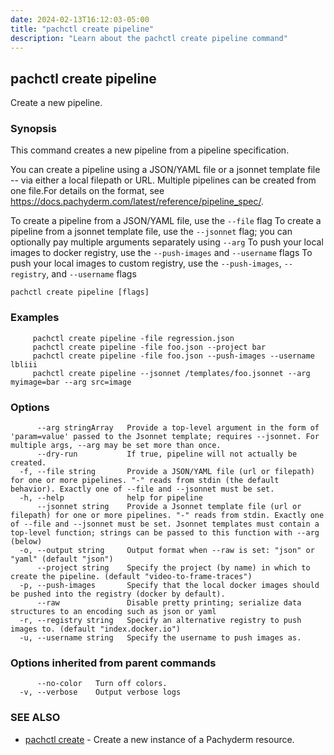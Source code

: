 ```yaml
---
date: 2024-02-13T16:12:03-05:00
title: "pachctl create pipeline"
description: "Learn about the pachctl create pipeline command"
---
```


## pachctl create pipeline

Create a new pipeline.

### Synopsis

This command creates a new pipeline from a pipeline specification. 
 
You can create a pipeline using a JSON/YAML file or a jsonnet template file -- via either a local filepath or URL. Multiple pipelines can be created from one file.For details on the format, see https://docs.pachyderm.com/latest/reference/pipeline_spec/. 
 
 To create a pipeline from a JSON/YAML file, use the `--file` flag 
 To create a pipeline from a jsonnet template file, use the `--jsonnet` flag; you can optionally pay multiple arguments separately using `--arg` 
 To push your local images to docker registry, use the `--push-images` and `--username` flags 
 To push your local images to custom registry, use the `--push-images`, `--registry`, and `--username` flags 


```
pachctl create pipeline [flags]
```

### Examples

```
	 pachctl create pipeline -file regression.json 
	 pachctl create pipeline -file foo.json --project bar 
	 pachctl create pipeline -file foo.json --push-images --username lbliii 
	 pachctl create pipeline --jsonnet /templates/foo.jsonnet --arg myimage=bar --arg src=image 

```

### Options

```
      --arg stringArray   Provide a top-level argument in the form of 'param=value' passed to the Jsonnet template; requires --jsonnet. For multiple args, --arg may be set more than once.
      --dry-run           If true, pipeline will not actually be created.
  -f, --file string       Provide a JSON/YAML file (url or filepath) for one or more pipelines. "-" reads from stdin (the default behavior). Exactly one of --file and --jsonnet must be set.
  -h, --help              help for pipeline
      --jsonnet string    Provide a Jsonnet template file (url or filepath) for one or more pipelines. "-" reads from stdin. Exactly one of --file and --jsonnet must be set. Jsonnet templates must contain a top-level function; strings can be passed to this function with --arg (below)
  -o, --output string     Output format when --raw is set: "json" or "yaml" (default "json")
      --project string    Specify the project (by name) in which to create the pipeline. (default "video-to-frame-traces")
  -p, --push-images       Specify that the local docker images should be pushed into the registry (docker by default).
      --raw               Disable pretty printing; serialize data structures to an encoding such as json or yaml
  -r, --registry string   Specify an alternative registry to push images to. (default "index.docker.io")
  -u, --username string   Specify the username to push images as.
```

### Options inherited from parent commands

```
      --no-color   Turn off colors.
  -v, --verbose    Output verbose logs
```

### SEE ALSO

* [pachctl create](../pachctl_create)	 - Create a new instance of a Pachyderm resource.

